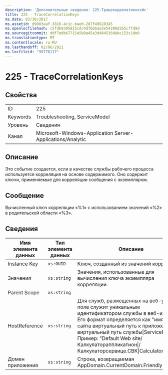 ```yaml
---
description: 'Дополнительные сведения: 225-Трацекоррелатионкэйс'
title: 225 - TraceCorrelationKeys
ms.date: 03/30/2017
ms.assetid: d9083aaf-3816-4c1c-bae0-2d7f49628345
ms.openlocfilehash: c5fdb9305815cdc4df6bbae3e54209d2b5cffd9d
ms.sourcegitcommit: ddf7edb67715a5b9a45e3dd44536dabc153c1de0
ms.translationtype: MT
ms.contentlocale: ru-RU
ms.lasthandoff: 02/06/2021
ms.locfileid: "99778117"
---
```

# <a name="225---tracecorrelationkeys"></a>225 - TraceCorrelationKeys

## <a name="properties"></a>Свойства  
  
|||  
|-|-|  
|ID|225|  
|Keywords|Troubleshooting, ServiceModel|  
|Уровень|Сведения|  
|Канал|Microsoft-Windows-Application Server-Applications/Analytic|  
  
## <a name="description"></a>Описание  

 Это событие создается, если в качестве службы рабочего процесса используется корреляция на основе содержимого. Оно содержит ключи, применяемые для корреляции сообщения с экземпляром.  
  
## <a name="message"></a>Сообщение  

 Вычисленный ключ корреляции «%1» с использованием значений «%2» в родительской области «%3».  
  
## <a name="details"></a>Сведения  
  
|Имя элемента данных|Тип элемента данных|Описание|  
|--------------------|--------------------|-----------------|  
|Instance Key|`xs:GUID`|Ключ, созданный из значений корреляции.|  
|Значения|`xs:string`|Значения, использованные для вычисления ключа экземпляра корреляции.|  
|Parent Scope|`xs:string`||  
|HostReference|`xs:string`|Для служб, размещенных на веб-узле, это поле служит уникальным идентификатором службы в веб-иерархии. Его формат определяется как "имя веб-сайта виртуальный путь к приложению&#124;виртуальный путь службы&#124;ServiceName". Пример: "Default Web site/Калкулатораппликатион&#124;/Калкулаторсервице.СВК&#124;CalculatorService".|  
|Домен приложения|`xs:string`|Строка, возвращаемая AppDomain.CurrentDomain.FriendlyName.|
